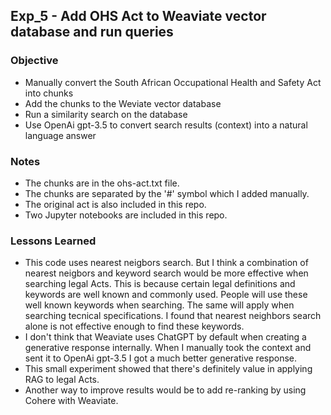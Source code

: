 ## Exp_5 - Add OHS Act to Weaviate vector database and run queries

### Objective
- Manually convert the South African Occupational Health and Safety Act into chunks
- Add the chunks to the Weviate vector database
- Run a similarity search on the database
- Use OpenAi gpt-3.5 to convert search results (context) into a natural language answer

  
### Notes
- The chunks are in the ohs-act.txt file.
- The chunks are separated by the '#' symbol which I added manually.
- The original act is also included in this repo.
- Two Jupyter notebooks are included in this repo.

### Lessons Learned
- This code uses nearest neigbors search. But I think a combination of nearest neigbors and keyword search would be more effective when searching legal Acts. This is because certain legal definitions and keywords are well known and commonly used. People will use these well known keywords when searching. The same will apply when searching tecnical specifications. I found that nearest neighbors search alone is not effective enough to find these keywords.
- I don't think that Weaviate uses ChatGPT by default when creating a generative response internally. When I manually took the context and sent it to OpenAi gpt-3.5 I got a much better generative response.
- This small experiment showed that there's definitely value in applying RAG to legal Acts.
- Another way to improve results would be to add re-ranking by using Cohere with Weaviate.
